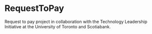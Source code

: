# RequestToPay
Request to pay project in collaboration with the Technology Leadership Initiative at the University of Toronto and Scotiabank.
